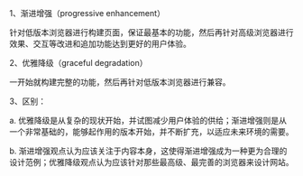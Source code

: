 1、渐进增强（progressive enhancement）

针对低版本浏览器进行构建页面，保证最基本的功能，然后再针对高级浏览器进行效果、交互等改进和追加功能达到更好的用户体验。

2、优雅降级（graceful degradation）

一开始就构建完整的功能，然后再针对低版本浏览器进行兼容。

3、区别：

a. 优雅降级是从复杂的现状开始，并试图减少用户体验的供给；渐进增强则是从一个非常基础的，能够起作用的版本开始，并不断扩充，以适应未来环境的需要。

b. 渐进增强观点认为应该关注于内容本身，这使得渐进增强成为一种更为合理的设计范例；优雅降级观点认为应该针对那些最高级、最完善的浏览器来设计网站。
